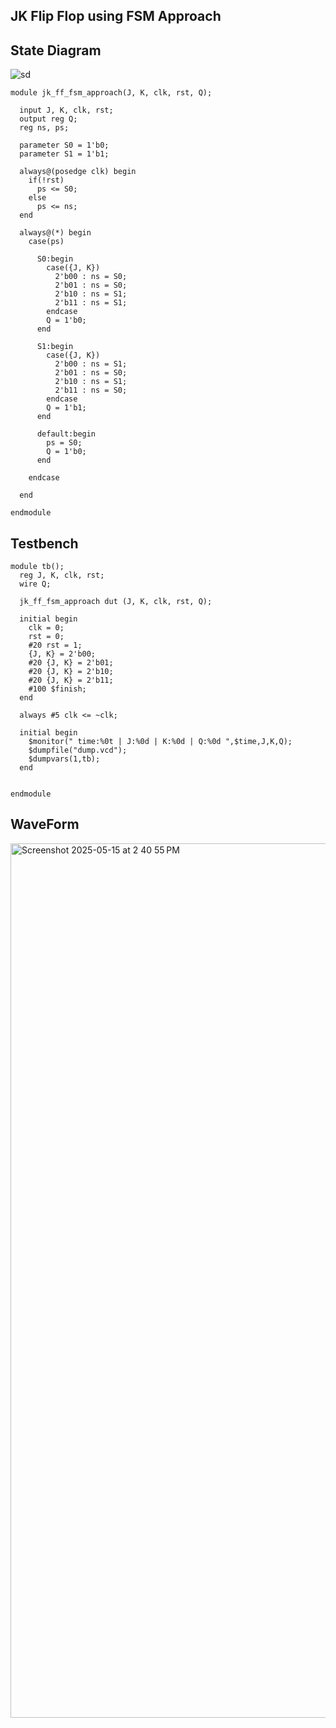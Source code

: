 ## JK Flip Flop using FSM Approach

## State Diagram
![sd](https://github.com/user-attachments/assets/14dca482-ee63-4b74-8764-d97248fa20f5)

```
module jk_ff_fsm_approach(J, K, clk, rst, Q);
  
  input J, K, clk, rst;
  output reg Q;
  reg ns, ps;
  
  parameter S0 = 1'b0;
  parameter S1 = 1'b1;
  
  always@(posedge clk) begin
    if(!rst)
      ps <= S0;
    else
      ps <= ns;
  end
  
  always@(*) begin
    case(ps)
      
      S0:begin
        case({J, K})
          2'b00 : ns = S0;
          2'b01 : ns = S0;
          2'b10 : ns = S1;
          2'b11 : ns = S1;
        endcase
        Q = 1'b0;
      end
      
      S1:begin
        case({J, K})
          2'b00 : ns = S1;
          2'b01 : ns = S0;
          2'b10 : ns = S1;
          2'b11 : ns = S0;
        endcase
        Q = 1'b1;
      end
      
      default:begin
        ps = S0;
        Q = 1'b0;
      end
      
    endcase
    
  end
  
endmodule
```
## Testbench
```
module tb();
  reg J, K, clk, rst;
  wire Q;
  
  jk_ff_fsm_approach dut (J, K, clk, rst, Q);
  
  initial begin
    clk = 0;
    rst = 0;
    #20 rst = 1;
    {J, K} = 2'b00;
    #20 {J, K} = 2'b01;
    #20 {J, K} = 2'b10;
    #20 {J, K} = 2'b11;
    #100 $finish;
  end
  
  always #5 clk <= ~clk;
  
  initial begin
    $monitor(" time:%0t | J:%0d | K:%0d | Q:%0d ",$time,J,K,Q);
    $dumpfile("dump.vcd");
    $dumpvars(1,tb);
  end
  
  
endmodule
```
## WaveForm
<img width="1399" alt="Screenshot 2025-05-15 at 2 40 55 PM" src="https://github.com/user-attachments/assets/68055371-1be5-4bb3-b433-4b329517026e" />
